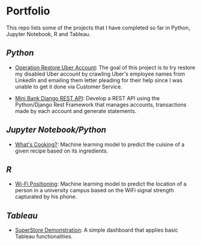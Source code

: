 # Portfolio
This repo lists some of the projects that I have completed so far in Python, Jupyter Notebook, R and Tableau.

## _Python_

* [Operation Restore Uber Account](https://bit.ly/36h3HLz):
The goal of this project is to try restore my disabled Uber account by crawling Uber's employee names from LinkedIn and emailing them letter pleading for their help since I was unable to get it done via Customer Service.

* [Mini Bank Django REST API](http://bit.ly/BankAPI):
Develop a REST API using the Python/Django Rest Framework that manages accounts, transactions made by each account and generate statements.

## _Jupyter Notebook/Python_
* [What's Cooking?](http://bit.ly/WhatsCookingML): Machine learning model to predict the cuisine of a given recipe based on its ingredients.

## _R_
* [Wi-Fi Positioning](http://bit.ly/WifiPositioning): Machine learning model to predict the location of a person in a university campus based on the WiFi signal strength capturated by his phone.

## _Tableau_
* [SuperStore Demonstration](http://bit.ly/TableauSimpleDemo): A simple dashboard that applies basic Tableau functionalities.
